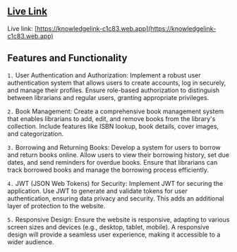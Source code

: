 ## [Live Link](https://knowledgelink-c1c83.web.app)

Live link: [https://knowledgelink-c1c83.web.app](https://knowledgelink-c1c83.web.app)

## Features and Functionality

`1.` User Authentication and Authorization:
Implement a robust user authentication system that allows users to create accounts, log in securely, and manage their profiles. Ensure role-based authorization to distinguish between librarians and regular users, granting appropriate privileges.

`2.` Book Management:
Create a comprehensive book management system that enables librarians to add, edit, and remove books from the library's collection. Include features like ISBN lookup, book details, cover images, and categorization.

`3.` Borrowing and Returning Books:
Develop a system for users to borrow and return books online. Allow users to view their borrowing history, set due dates, and send reminders for overdue books. Ensure that librarians can track borrowed books and manage the borrowing process efficiently.

`4.` JWT (JSON Web Tokens) for Security:
Implement JWT for securing the application. Use JWT to generate and validate tokens for user authentication, ensuring data privacy and security. This adds an additional layer of protection to the website.

`5.` Responsive Design:
Ensure the website is responsive, adapting to various screen sizes and devices (e.g., desktop, tablet, mobile). A responsive design will provide a seamless user experience, making it accessible to a wider audience.
